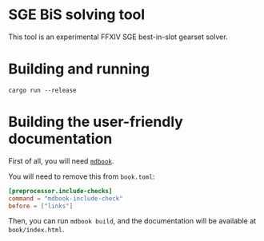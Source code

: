 # SGE BiS solving tool

This tool is an experimental FFXIV SGE best-in-slot gearset solver.

# Building and running

`cargo run --release`

# Building the user-friendly documentation

First of all, you will need [`mdbook`](https://github.com/rust-lang/mdBook/releases).

You will need to remove this from `book.toml`:
```toml
[preprocessor.include-checks]
command = "mdbook-include-check"
before = ["links"]
```

Then, you can run `mdbook build`, and the documentation will be available at `book/index.html`.
